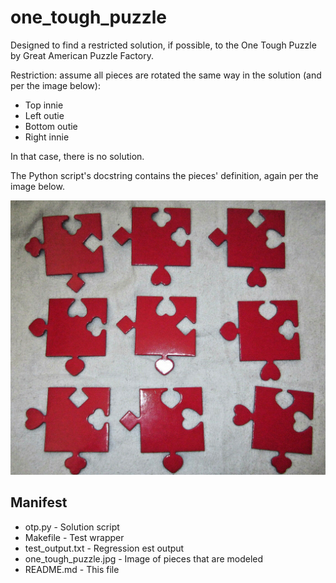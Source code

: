 # one_tough_puzzle
Designed to find a restricted solution, if possible, to the One Tough Puzzle by Great American Puzzle Factory.

Restriction:  assume all pieces are rotated the same way in the solution (and per the image below):

* Top innie
* Left outie
* Bottom outie
* Right innie

In that case, there is no solution.

The Python script's docstring contains the pieces' definition, again per the image below.

![](https://github.com/drbitboy/one_tough_puzzle/raw/master/one_tough_puzzle.jpg)

## Manifest

* otp.py - Solution script
* Makefile - Test wrapper
* test_output.txt - Regression est output
* one_tough_puzzle.jpg - Image of pieces that are modeled
* README.md - This file
